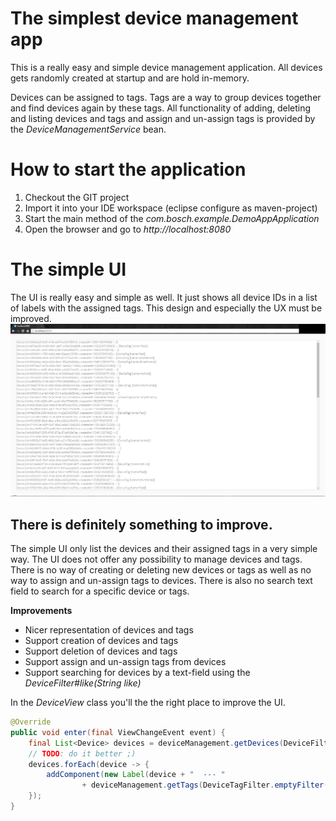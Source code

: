 # The simplest device management app

This is a really easy and simple device management application.
All devices gets randomly created at startup and are hold in-memory.

Devices can be assigned to tags. Tags are a way to group devices together and find devices again by these tags. 
All functionality of adding, deleting and listing devices and tags and assign and un-assign tags is provided by the _DeviceManagementService_ bean.

# How to start the application
1. Checkout the GIT project
2. Import it into your IDE workspace (eclipse configure as maven-project)
3. Start the main method of the _com.bosch.example.DemoAppApplication_
4. Open the browser and go to _http://localhost:8080_

# The simple UI
The UI is really easy and simple as well. It just shows all device IDs in a list of labels with the assigned tags. This design and especially the UX must be improved.
![alt text](/src/images/device-ui.png?raw=true "Device UI")

## There is definitely something to improve.
The simple UI only list the devices and their assigned tags in a very simple way. 
The UI does not offer any possibility to manage devices and tags. 
There is no way of creating or deleting new devices or tags as well as no way to assign and un-assign tags to devices. 
There is also no search text field to search for a specific device or tags.

**Improvements**

* Nicer representation of devices and tags
* Support creation of devices and tags
* Support deletion of devices and tags
* Support assign and un-assign tags from devices
* Support searching for devices by a text-field using the _DeviceFilter#like(String like)_

In the _DeviceView_ class you'll the the right place to improve the UI.
```java
@Override
public void enter(final ViewChangeEvent event) {
    final List<Device> devices = deviceManagement.getDevices(DeviceFilter.emptyFilter());
    // TODO: do it better ;)
    devices.forEach(device -> {
        addComponent(new Label(device + "  --- "
                + deviceManagement.getTags(DeviceTagFilter.emptyFilter().device(device.getId()))));
    });
}
```